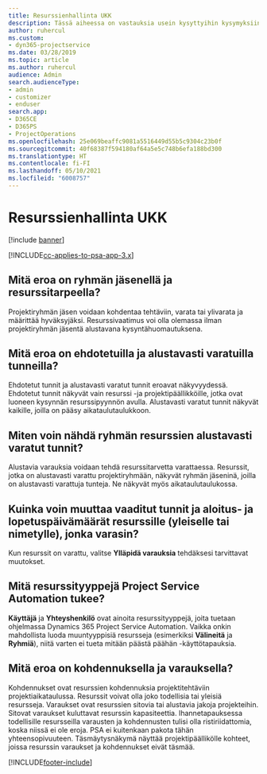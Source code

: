 ```yaml
---
title: Resurssienhallinta UKK
description: Tässä aiheessa on vastauksia usein kysyttyihin kysymyksiin resurssienhallinnasta.
author: ruhercul
ms.custom:
- dyn365-projectservice
ms.date: 03/28/2019
ms.topic: article
ms.author: ruhercul
audience: Admin
search.audienceType:
- admin
- customizer
- enduser
search.app:
- D365CE
- D365PS
- ProjectOperations
ms.openlocfilehash: 25e069beaffc9081a5516449d55b5c9304c23b0f
ms.sourcegitcommit: 40f68387f594180af64a5e5c748b6efa188bd300
ms.translationtype: HT
ms.contentlocale: fi-FI
ms.lasthandoff: 05/10/2021
ms.locfileid: "6008757"
---
```

# <a name="resource-management-faq"></a>Resurssienhallinta UKK

[!include [banner](../includes/psa-now-project-operations.md)]

[!INCLUDE[cc-applies-to-psa-app-3.x](../includes/cc-applies-to-psa-app-3x.md)]

## <a name="what-is-the-difference-between-a-team-member-and-a-resource-requirement"></a>Mitä eroa on ryhmän jäsenellä ja resurssitarpeella?

Projektiryhmän jäsen voidaan kohdentaa tehtäviin, varata tai ylivarata ja määrittää hyväksyjäksi. Resurssivaatimus voi olla olemassa ilman projektiryhmän jäsentä alustavana kysyntähuomautuksena. 

## <a name="what-is-the-difference-between-proposed-and-soft-booked-hours"></a>Mitä eroa on ehdotetuilla ja alustavasti varatuilla tunneilla?

Ehdotetut tunnit ja alustavasti varatut tunnit eroavat näkyvyydessä. Ehdotetut tunnit näkyvät vain resurssi -ja projektipäällikköille, jotka ovat luoneen kysynnän resurssipyynnön avulla. Alustavasti varatut tunnit näkyvät kaikille, joilla on pääsy aikataulutaulukkoon.

## <a name="how-can-i-see-the-soft-booked-hours-for-resources-on-a-team"></a>Miten voin nähdä ryhmän resurssien alustavasti varatut tunnit?

Alustavia varauksia voidaan tehdä resurssitarvetta varattaessa. Resurssit, jotka on alustavasti varattu projektiryhmään, näkyvät ryhmän jäseninä, joilla on alustavasti varattuja tunteja. Ne näkyvät myös aikataulutaulukossa.

## <a name="how-do-i-change-the-required-hours-and-the-start-and-end-dates-for-a-resource-generic-or-named-that-i-booked"></a>Kuinka voin muuttaa vaaditut tunnit ja aloitus- ja lopetuspäivämäärät resurssille (yleiselle tai nimetylle), jonka varasin?

Kun resurssit on varattu, valitse **Ylläpidä varauksia** tehdäksesi tarvittavat muutokset.

## <a name="what-resources-types-does-project-service-automation-support"></a>Mitä resurssityyppejä Project Service Automation tukee?

**Käyttäjä** ja **Yhteyshenkilö** ovat ainoita resurssityyppejä, joita tuetaan ohjelmassa Dynamics 365 Project Service Automation. Vaikka onkin mahdollista luoda muuntyyppisiä resursseja (esimerkiksi **Välineitä** ja **Ryhmiä**), niitä varten ei tueta mitään päästä päähän -käyttötapauksia.

## <a name="what-is-the-difference-between-an-assignment-and-a-booking"></a>Mitä eroa on kohdennuksella ja varauksella?

Kohdennukset ovat resurssien kohdennuksia projektitehtäviin projektiaikataulussa. Resurssit voivat olla joko todellisia tai yleisiä resursseja. Varaukset ovat resurssien sitovia tai alustavia jakoja projekteihin. Sitovat varaukset kuluttavat resurssin kapasiteettia. Ihannetapauksessa todellisille resursseilla varausten ja kohdennusten tulisi olla ristiriidattomia, koska niissä ei ole eroja. PSA ei kuitenkaan pakota tähän yhteensopivuuteen. Täsmäytysnäkymä näyttää projektipäällikölle kohteet, joissa resurssin varaukset ja kohdennukset eivät täsmää.


[!INCLUDE[footer-include](../includes/footer-banner.md)]